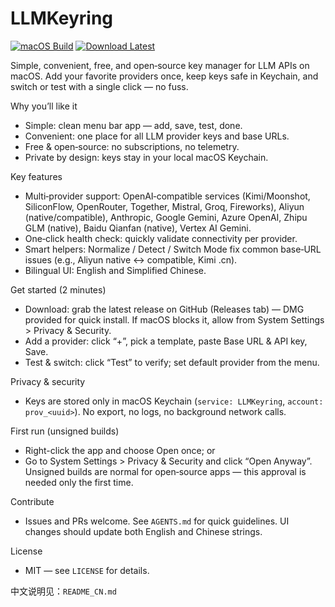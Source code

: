 # LLMKeyring

[![macOS Build](https://github.com/niehu2018/LLMKeyring/actions/workflows/macos-build.yml/badge.svg?branch=main)](https://github.com/niehu2018/LLMKeyring/actions/workflows/macos-build.yml)
[![Download Latest](https://img.shields.io/github/v/release/niehu2018/LLMKeyring?label=Download%20Latest)](https://github.com/niehu2018/LLMKeyring/releases/latest)

Simple, convenient, free, and open‑source key manager for LLM APIs on macOS. Add your favorite providers once, keep keys safe in Keychain, and switch or test with a single click — no fuss.

Why you’ll like it
- Simple: clean menu bar app — add, save, test, done.
- Convenient: one place for all LLM provider keys and base URLs.
- Free & open‑source: no subscriptions, no telemetry.
- Private by design: keys stay in your local macOS Keychain.

Key features
- Multi‑provider support: OpenAI‑compatible services (Kimi/Moonshot, SiliconFlow, OpenRouter, Together, Mistral, Groq, Fireworks), Aliyun (native/compatible), Anthropic, Google Gemini, Azure OpenAI, Zhipu GLM (native), Baidu Qianfan (native), Vertex AI Gemini.
- One‑click health check: quickly validate connectivity per provider.
- Smart helpers: Normalize / Detect / Switch Mode fix common base‑URL issues (e.g., Aliyun native ↔ compatible, Kimi .cn).
- Bilingual UI: English and Simplified Chinese.

Get started (2 minutes)
- Download: grab the latest release on GitHub (Releases tab) — DMG provided for quick install. If macOS blocks it, allow from System Settings > Privacy & Security.
- Add a provider: click “+”, pick a template, paste Base URL & API key, Save.
- Test & switch: click “Test” to verify; set default provider from the menu.

Privacy & security
- Keys are stored only in macOS Keychain (`service: LLMKeyring`, `account: prov_<uuid>`). No export, no logs, no background network calls.

First run (unsigned builds)
- Right-click the app and choose Open once; or
- Go to System Settings > Privacy & Security and click “Open Anyway”.
Unsigned builds are normal for open‑source apps — this approval is needed only the first time.

Contribute
- Issues and PRs welcome. See `AGENTS.md` for quick guidelines. UI changes should update both English and Chinese strings.

License
- MIT — see `LICENSE` for details.

中文说明见：`README_CN.md`
